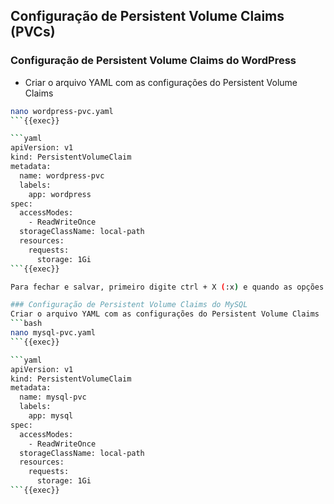 ## Configuração de Persistent Volume Claims (PVCs)
### Configuração de Persistent Volume Claims do WordPress
* Criar o arquivo YAML com as configurações do Persistent Volume Claims

```bash
nano wordpress-pvc.yaml
```{{exec}}

```yaml
apiVersion: v1
kind: PersistentVolumeClaim
metadata:
  name: wordpress-pvc
  labels:
    app: wordpress
spec:
  accessModes:
    - ReadWriteOnce
  storageClassName: local-path
  resources:
    requests:
      storage: 1Gi
```{{exec}}

Para fechar e salvar, primeiro digite ctrl + X (:x) e quando as opções forem exibidas na parte inferior do editor Nano, digite Y e Enter.

### Configuração de Persistent Volume Claims do MySQL
Criar o arquivo YAML com as configurações do Persistent Volume Claims
```bash
nano mysql-pvc.yaml
```{{exec}}

```yaml
apiVersion: v1
kind: PersistentVolumeClaim
metadata:
  name: mysql-pvc
  labels:
    app: mysql
spec:
  accessModes:
    - ReadWriteOnce
  storageClassName: local-path
  resources:
    requests:
      storage: 1Gi
```{{exec}}
